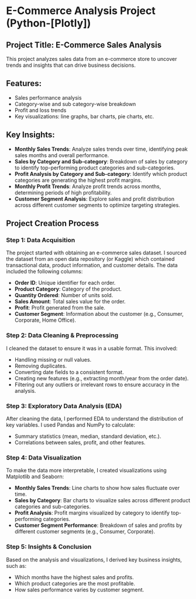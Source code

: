 # E-Commerce Analysis Project (Python-[Plotly])
## Project Title: E-Commerce Sales Analysis
This project analyzes sales data from an e-commerce store to uncover trends and insights that can drive business decisions.
## Features:
- Sales performance analysis
- Category-wise and sub category-wise breakdown
- Profit and loss trends
- Key visualizations: line graphs, bar charts, pie charts, etc.
## Key Insights:
- **Monthly Sales Trends**: Analyze sales trends over time, identifying peak sales months and overall performance.
- **Sales by Category and Sub-category**: Breakdown of sales by category to identify top-performing product categories and sub-categories.
- **Profit Analysis by Category and Sub-category**: Identify which product categories are generating the highest profit margins.
- **Monthly Profit Trends**: Analyze profit trends across months, determining periods of high profitability.
- **Customer Segment Analysis**: Explore sales and profit distribution across different customer segments to optimize targeting strategies.
## Project Creation Process

### Step 1: Data Acquisition
The project started with obtaining an e-commerce sales dataset. I sourced the dataset from an open data repository (or Kaggle) which contained transactional data, product information, and customer details. The data included the following columns:
- **Order ID**: Unique identifier for each order.
- **Product Category**: Category of the product.
- **Quantity Ordered**: Number of units sold.
- **Sales Amount**: Total sales value for the order.
- **Profit**: Profit generated from the sale.
- **Customer Segment**: Information about the customer (e.g., Consumer, Corporate, Home Office).
  
### Step 2: Data Cleaning & Preprocessing
I cleaned the dataset to ensure it was in a usable format. This involved:
- Handling missing or null values.
- Removing duplicates.
- Converting date fields to a consistent format.
- Creating new features (e.g., extracting month/year from the order date).
- Filtering out any outliers or irrelevant rows to ensure accuracy in the analysis.
  
### Step 3: Exploratory Data Analysis (EDA)
After cleaning the data, I performed EDA to understand the distribution of key variables. I used Pandas and NumPy to calculate:
- Summary statistics (mean, median, standard deviation, etc.).
- Correlations between sales, profit, and other features.

### Step 4: Data Visualization
To make the data more interpretable, I created visualizations using Matplotlib and Seaborn:
- **Monthly Sales Trends**: Line charts to show how sales fluctuate over time.
- **Sales by Category**: Bar charts to visualize sales across different product categories and sub-categories.
- **Profit Analysis**: Profit margins visualized by category to identify top-performing categories.
- **Customer Segment Performance**: Breakdown of sales and profits by different customer segments (e.g., Consumer, Corporate).

### Step 5: Insights & Conclusion
Based on the analysis and visualizations, I derived key business insights, such as:
- Which months have the highest sales and profits.
- Which product categories are the most profitable.
- How sales performance varies by customer segment.

